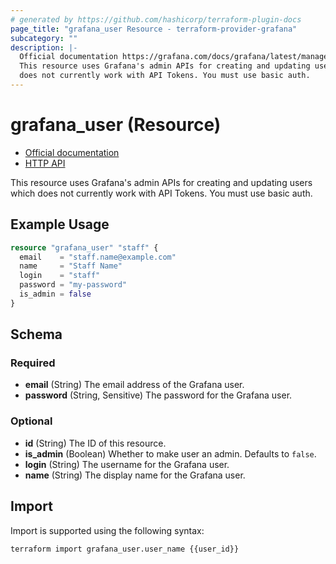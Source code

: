 ```yaml
---
# generated by https://github.com/hashicorp/terraform-plugin-docs
page_title: "grafana_user Resource - terraform-provider-grafana"
subcategory: ""
description: |-
  Official documentation https://grafana.com/docs/grafana/latest/manage-users/server-admin/server-admin-manage-users/HTTP API https://grafana.com/docs/grafana/latest/http_api/user/
  This resource uses Grafana's admin APIs for creating and updating users which
  does not currently work with API Tokens. You must use basic auth.
---
```


# grafana_user (Resource)

* [Official documentation](https://grafana.com/docs/grafana/latest/manage-users/server-admin/server-admin-manage-users/)
* [HTTP API](https://grafana.com/docs/grafana/latest/http_api/user/)

This resource uses Grafana's admin APIs for creating and updating users which
does not currently work with API Tokens. You must use basic auth.

## Example Usage

```terraform
resource "grafana_user" "staff" {
  email    = "staff.name@example.com"
  name     = "Staff Name"
  login    = "staff"
  password = "my-password"
  is_admin = false
}
```

<!-- schema generated by tfplugindocs -->
## Schema

### Required

- **email** (String) The email address of the Grafana user.
- **password** (String, Sensitive) The password for the Grafana user.

### Optional

- **id** (String) The ID of this resource.
- **is_admin** (Boolean) Whether to make user an admin. Defaults to `false`.
- **login** (String) The username for the Grafana user.
- **name** (String) The display name for the Grafana user.

## Import

Import is supported using the following syntax:

```shell
terraform import grafana_user.user_name {{user_id}}
```
